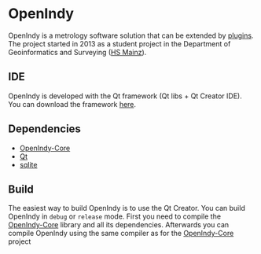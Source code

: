 OpenIndy
========

OpenIndy is a metrology software solution that can be extended by [plugins](https://github.com/OpenIndy/OiPluginTemplate). The project started in 2013 as a student project in the Department of Geoinformatics and Surveying ([HS Mainz](https://www.hs-mainz.de/)).

IDE
----

OpenIndy is developed with the Qt framework (Qt libs + Qt Creator IDE). You can download the framework [here](http://qt-project.org/downloads).

Dependencies
------------

- [OpenIndy-Core](https://github.com/OpenIndy/OpenIndy-Core)
- [Qt](http://qt-project.org)
- [sqlite](https://sqlite.org)

Build
-----

The easiest way to build OpenIndy is to use the Qt Creator. You can build OpenIndy in `debug` or `release` mode.
First you need to compile the [OpenIndy-Core](https://github.com/OpenIndy/OpenIndy-Core) library and all its dependencies.
Afterwards you can compile OpenIndy using the same compiler as for the [OpenIndy-Core](https://github.com/OpenIndy/OpenIndy-Core) project